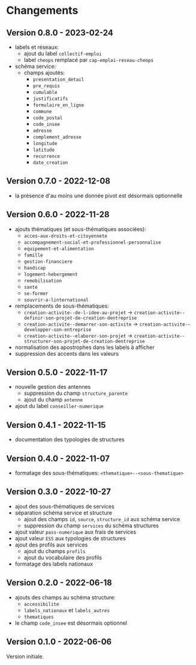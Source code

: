 # Changements

## Version 0.8.0 - 2023-02-24

* labels et réseaux:
  * ajout du label `collectif-emploi`
  * label `cheops` remplacé par `cap-emploi-reseau-cheops`
* schéma service:
  * champs ajoutés:
    * `presentation_detail`
    * `pre_requis`
    * `cumulable`
    * `justificatifs`
    * `formulaire_en_ligne`
    * `commune`
    * `code_postal`
    * `code_insee`
    * `adresse`
    * `complement_adresse`
    * `longitude`
    * `latitude`
    * `recurrence`
    * `date_creation`

## Version 0.7.0 - 2022-12-08

* la présence d'au moins une donnée pivot est désormais optionnelle

## Version 0.6.0 - 2022-11-28

* ajouts thématiques (et sous-thématiques associées):
  * `acces-aux-droits-et-citoyennete`
  * `accompagnement-social-et-professionnel-personnalise`
  * `equipement-et-alimentation`
  * `famille`
  * `gestion-financiere`
  * `handicap`
  * `logement-hebergement`
  * `remobilisation`
  * `sante`
  * `se-former`
  * `souvrir-a-linternational`
* remplacements de sous-thématiques:
  * `creation-activite--de-l-idee-au-projet` -> `creation-activite--definir-son-projet-de-creation-dentreprise`
  * `creation-activite--demarrer-son-activite` -> `creation-activite--developper-son-entreprise`
  * `creation-activite--elaborer-son-projet` -> `creation-activite--structurer-son-projet-de-creation-dentreprise`
* normalisation des apostrophes dans les labels à afficher
* suppression des accents dans les valeurs

## Version 0.5.0 - 2022-11-17

* nouvelle gestion des antennes
  * suppression du champ `structure_parente`
  * ajout du champ `antenne`
* ajout du label `conseiller-numerique`

## Version 0.4.1 - 2022-11-15

* documentation des typologies de structures

## Version 0.4.0 - 2022-11-07

* formatage des sous-thématiques: `<thematique>--<sous-thematique>`

## Version 0.3.0 - 2022-10-27

* ajout des sous-thématiques de services
* séparation schéma service et structure
  * ajout des champs `id`, `source`, `structure_id` aux schéma service
  * suppression du champ `services` du schéma structures
* ajout valeur `pass-numerique` aux frais de services
* ajout valeur `ESS` aux typologies de structures
* ajout des profils aux services
  * ajout du champs `profils`
  * ajout du vocabulaire des profils
* formatage des labels nationaux

## Version 0.2.0 - 2022-06-18

* ajouts des champs au schéma structure:
  * `accessibilite`
  * `labels_nationaux` et `labels_autres`
  * `thematiques`
* le champ `code_insee` est désormais optionnel

## Version 0.1.0 - 2022-06-06

Version initiale.